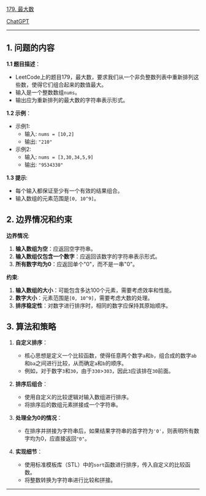 [179. 最大数](https://leetcode.cn/problems/largest-number)

[ChatGPT](https://chat.openai.com/share/19d78260-e805-46c6-aae7-a5d651568835)

---

## 1. 问题的内容
**1.1 题目描述**：
- LeetCode上的题目179，最大数，要求我们从一个非负整数列表中重新排列这些数，使得它们组合起来的数值最大。
- 输入是一个整数数组`nums`。
- 输出应为重新排列的最大数的字符串表示形式。

**1.2 示例**：
- 示例1:
  - 输入: `nums = [10,2]`
  - 输出: `"210"`
- 示例2:
  - 输入: `nums = [3,30,34,5,9]`
  - 输出: `"9534330"`

**1.3 提示**:
- 每个输入都保证至少有一个有效的结果组合。
- 输入数组的元素范围是`[0, 10^9]`。

## 2. 边界情况和约束
**边界情况**:
1. **输入数组为空**：应返回空字符串。
2. **输入数组仅包含一个数字**：应返回该数字的字符串表示形式。
3. **所有数字均为0**：应返回单个"0"，而不是一串"0"。

**约束**:
1. **输入数组的大小**：可能包含多达100个元素，需要考虑效率和性能。
2. **数字大小**：元素范围是`[0, 10^9]`，需要考虑大数的处理。
3. **排序稳定性**：对数字进行排序时，相同的数字应保持其原始顺序。


## 3. 算法和策略
1. **自定义排序**：
   - 核心思想是定义一个比较函数，使得任意两个数字`a`和`b`，组合成的数字`ab`和`ba`之间进行比较，从而确定`a`和`b`的顺序。
   - 例如，对于数字`3`和`30`，由于`330`>`303`，因此`3`应该排在`30`前面。

2. **排序后组合**：
   - 使用自定义的比较逻辑对输入数组进行排序。
   - 将排序后的数组元素拼接成一个字符串。

3. **处理全为0的情况**：
   - 在排序并拼接为字符串后，如果结果字符串的首字符为`'0'`，则表明所有数字均为0，应直接返回`"0"`。

4. **实现细节**：
   - 使用标准模板库（STL）中的`sort`函数进行排序，传入自定义的比较函数。
   - 将整数转换为字符串进行比较和拼接。

---
